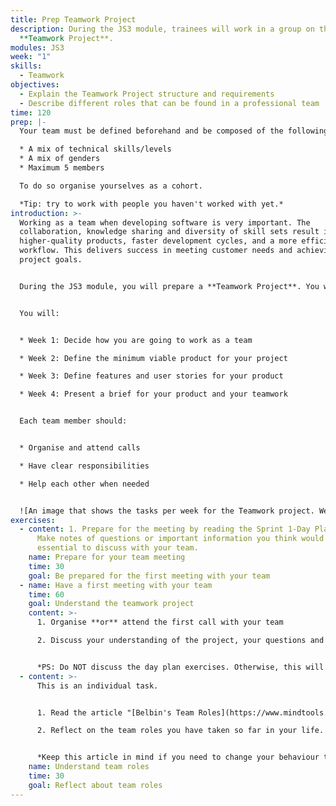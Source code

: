 ```yaml
---
title: Prep Teamwork Project
description: During the JS3 module, trainees will work in a group on the
  **Teamwork Project**.
modules: JS3
week: "1"
skills:
  - Teamwork
objectives:
  - Explain the Teamwork Project structure and requirements
  - Describe different roles that can be found in a professional team
time: 120
prep: |-
  Your team must be defined beforehand and be composed of the following:

  * A mix of technical skills/levels
  * A mix of genders
  * Maximum 5 members

  To do so organise yourselves as a cohort.

  *Tip: try to work with people you haven't worked with yet.*
introduction: >-
  Working as a team when developing software is very important. The
  collaboration, knowledge sharing and diversity of skill sets result in
  higher-quality products, faster development cycles, and a more efficient
  workflow. This delivers success in meeting customer needs and achieving
  project goals.


  During the JS3 module, you will prepare a **Teamwork Project**. You will be assigned to a team by the volunteers. You will work as a team on a **fictional digital product for a fictional client**. You are not going to do any coding. This project aims to improve your teamwork skills. You will learn how to get prepared for a product before the software development phase.


  You will:


  * Week 1: Decide how you are going to work as a team

  * Week 2: Define the minimum viable product for your project

  * Week 3: Define features and user stories for your product

  * Week 4: Present a brief for your product and your teamwork


  Each team member should:


  * Organise and attend calls

  * Have clear responsibilities

  * Help each other when needed


  ![An image that shows the tasks per week for the Teamwork project. Week 1: Tech roles, Team goals, project board and product ideas. Week 2: Tech product, requirements, resolving conflicts. Week 3: MVP, Feature & user story, Team dynamics. Week 4: Presentations and retrospective](teamwork-project.png "Teamwork Project")
exercises:
  - content: 1. Prepare for the meeting by reading the Sprint 1-Day Plan yourself.
      Make notes of questions or important information you think would be
      essential to discuss with your team.
    name: Prepare for your team meeting
    time: 30
    goal: Be prepared for the first meeting with your team
  - name: Have a first meeting with your team
    time: 60
    goal: Understand the teamwork project
    content: >-
      1. Organise **or** attend the first call with your team

      2. Discuss your understanding of the project, your questions and what you think you as a team should prepare for.


      *PS: Do NOT discuss the day plan exercises. Otherwise, this will disrupt the lesson.*
  - content: >-
      This is an individual task.


      1. Read the article "[Belbin's Team Roles](https://www.mindtools.com/pages/article/newLDR_83.htm)" and watch the video. 

      2. Reflect on the team roles you have taken so far in your life. 


      *Keep this article in mind if you need to change your behaviour to help your team perform better during the project.*
    name: Understand team roles
    time: 30
    goal: Reflect about team roles
---
```

